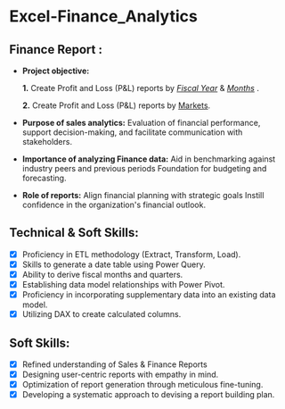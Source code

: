 # Excel-Finance_Analytics

## Finance Report :

- **Project objective:** 

    **1.** Create Profit and Loss (P&L) reports by _[Fiscal Year](https://github.com/Tanmaybagdi7/Excel-Finance_Analytics/blob/main/P%26L%20Statement%20by%20Fiscal%20Year.pdf)_ & _[Months](https://github.com/Tanmaybagdi7/Excel-Finance_Analytics/blob/main/P%26L%20Statement%20by%20Months.pdf)_ . 

   **2.** Create Profit and Loss (P&L) reports by [Markets](https://github.com/Tanmaybagdi7/Excel-Finance_Analytics/blob/main/P%26L%20Statement%20by%20Markets.pdf).

- **Purpose of sales analytics:** Evaluation of financial performance, support decision-making, and facilitate communication with stakeholders.

- **Importance of analyzing Finance data:** Aid in benchmarking against industry peers and previous periods Foundation for budgeting and forecasting.

- **Role of reports:** Align financial planning with strategic goals Instill confidence in the organization's financial outlook.


## Technical & Soft Skills:
- [x]	Proficiency in ETL methodology (Extract, Transform, Load).
- [x]	Skills to generate a date table using Power Query.
- [x]	Ability to derive fiscal months and quarters.
- [x]	Establishing data model relationships with Power Pivot.
- [x]	Proficiency in incorporating supplementary data into an existing data model.
- [x]	Utilizing DAX to create calculated columns.

## Soft Skills:
- [x]	Refined understanding of Sales & Finance Reports
- [x]	Designing user-centric reports with empathy in mind.
- [x]	Optimization of report generation through meticulous fine-tuning.
- [x]	Developing a systematic approach to devising a report building plan.
